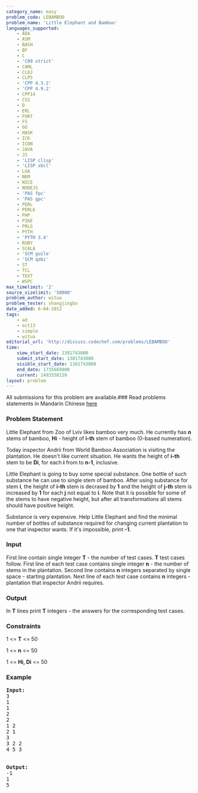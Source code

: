 ```yaml
---
category_name: easy
problem_code: LEBAMBOO
problem_name: 'Little Elephant and Bamboo'
languages_supported:
    - ADA
    - ASM
    - BASH
    - BF
    - C
    - 'C99 strict'
    - CAML
    - CLOJ
    - CLPS
    - 'CPP 4.3.2'
    - 'CPP 4.9.2'
    - CPP14
    - CS2
    - D
    - ERL
    - FORT
    - FS
    - GO
    - HASK
    - ICK
    - ICON
    - JAVA
    - JS
    - 'LISP clisp'
    - 'LISP sbcl'
    - LUA
    - NEM
    - NICE
    - NODEJS
    - 'PAS fpc'
    - 'PAS gpc'
    - PERL
    - PERL6
    - PHP
    - PIKE
    - PRLG
    - PYTH
    - 'PYTH 3.4'
    - RUBY
    - SCALA
    - 'SCM guile'
    - 'SCM qobi'
    - ST
    - TCL
    - TEXT
    - WSPC
max_timelimit: '2'
source_sizelimit: '50000'
problem_author: witua
problem_tester: shangjingbo
date_added: 6-04-2012
tags:
    - ad
    - oct13
    - simple
    - witua
editorial_url: 'http://discuss.codechef.com/problems/LEBAMBOO'
time:
    view_start_date: 1381743000
    submit_start_date: 1381743000
    visible_start_date: 1381743000
    end_date: 1735669800
    current: 1493558159
layout: problem
---
```

All submissions for this problem are available.###  Read problems statements in Mandarin Chinese [here](http://www.codechef.com/download/translated/OCT13/mandarin/LEBAMBOO.pdf)

### Problem Statement

Little Elephant from Zoo of Lviv likes bamboo very much. He currently has **n** stems of bamboo, **Hi** - height of **i-th** stem of bamboo (0-based numeration).

Today inspector Andrii from World Bamboo Association is visiting the plantation. He doesn't like current situation. He wants the height of **i-th** stem to be **Di**, for each **i** from  to **n-1**, inclusive.

Little Elephant is going to buy some special substance. One bottle of such substance he can use to single stem of bamboo. After using substance for stem **i**, the height of **i-th** stem is decrased by **1** and the height of **j-th** stem is increased by **1** for each **j** not equal to **i**. Note that it is possible for some of the stems to have negative height, but after all transformations all stems should have positive height.

Substance is very expensive. Help Little Elephant and find the minimal number of bottles of substance required for changing current plantation to one that inspector wants. If it's impossible, print **-1**.

### Input

First line contain single integer **T** - the number of test cases. **T** test cases follow. First line of each test case contains single integer **n** - the number of stems in the plantation. Second line contains **n** integers separated by single space - starting plantation. Next line of each test case contains **n** integers - plantation that inspector Andrii requires.

### Output

In **T** lines print **T** integers - the answers for the corresponding test cases.

### Constraints

1 <= **T** <= 50

1 <= **n** <= 50

1 <= **Hi, Di** <= 50

### Example

<pre>
<b>Input:</b>
3
1
1
2
2
1 2
2 1
3
3 2 2
4 5 3


<b>Output:</b>
-1
1
5


</pre>